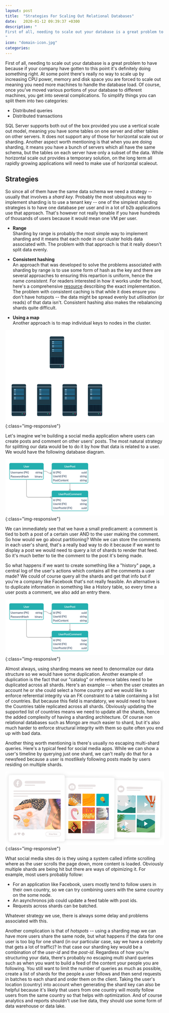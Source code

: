 ```yaml
---
layout: post
title:  "Strategies For Scaling Out Relational Databases"
date:   2020-01-12 09:39:37 +0300
description: "
First of all, needing to scale out your database is a great problem to have because if your company have gotten to this point it's definitely doing something right. At some point there's really no way to scale up by increasing CPU power, memory and disk space you are forced to scale out meaning you need more machines to handle the database load. Of course, once you've moved various portions of your database to different machines, you get into several complications.
"
icon: "domain-icon.jpg"
categories:
---
```

First of all, needing to scale out your database is a great problem to have because if your company have gotten to this point it's definitely doing something right. At some point there's really no way to scale up by increasing CPU power, memory and disk space you are forced to scale out meaning you need more machines to handle the database load. Of course, once you've moved various portions of your database to different machines, you get into several complications. To simplify things you can split them into two categories:

* Distributed queries
* Distributed transactions  

SQL Server supports both out of the box provided you use a vertical scale out model, meaning you have some tables on one server and other tables on other servers. It does not support any of those for horizontal scale out or sharding. Another aspect worth mentioning is that when you are doing sharding, it means you have a bunch of servers which all have the same schema, but the tables on each server have only a subset of the data. While horizontal scale out provides a temporary solution, on the long term all rapidly growing applications will need to make use of horizontal scaleout.

## Strategies
So since all of them have the same data schema we need a strategy -- usually that involves a *shard key*. Probably the most ubiquitous way to implement sharding is to use a tenant key -- one of the simplest sharding strategies is to have one database per user and in a lot of b2b applications use that approach. That's however not really tenable if you have hundreds of thousands of users because it would mean one VM per user. 

* **Range**<br/>
Sharding by range is probably the most simple way to implement sharding and it means that each node in our cluster holds data associated with. The problem with that approach is that it really doesn't split data evenly.
 
* **Consistent hashing**<br/>
An approach that was developed to solve the problems associated with sharding by range is to use some form of hash as the key and there are several approaches to ensuring this repartion is uniform, hence the name *consistent*. For readers interested in how it works under the hood, here's a comprehensive [resource]() describing the exact implementation. The problem with consistent caching is that while it does ensure you don't have hotspots -- the data might be spread evenly but *utliisation* (or reads) of that data isn't. Consistent hashing also makes the rebalancing shards quite difficult.

* **Using a map**<br/>
Another approach is to map individual keys to nodes in the cluster.

![shards](/images/scaling-sql/shards.png){:class="img-responsive"}

Let's imagine we're building a social media application where users can create posts and comment on other users' posts. The most natural strategy for splitting our data would be to do it by how that data is related to a user. We would have the following database diagram.

![diagram1](/images/scaling-sql/diagram1.png){:class="img-responsive"}

We can immediately see that we have a small predicament: a comment is tied to both a post of a certain user AND to the user making the comment. So how would we go about partitioning? While we can store the comments in each user's shard, that's a really bad way to do it because if we want to display a post we would need to query a lot of shards to render that feed. So it's much better to tie the comment to the post it's being made.

So what happens if we want to create something like a "history" page, a central log of the user's actions which contains all the comments a user made? We could of course query all the shards and get that info but if you're a company like Facebook that's not really feasible. An alternative is to duplicate information in something like a History table, so every time a user posts a comment, we also add an entry there.

![diagram2](/images/scaling-sql/diagram1.png){:class="img-responsive"}

Almost always, using sharding means we need to denormalize our data structure so we would have some duplication. Another example of duplication is the fact that our "catalog" or reference tables need to be duplicated across all shards. Here's an example -- when the user creates an account he or she could select a home country and we would like to enforce referential integrity via an FK constraint to a table containing a list of countries. But because this field is mandatory, we would need to have the Countries table replicated across all shards. Obviously updating the supported list of countries means we need to update all the shards, hence the added complexity of having a sharding architecture. Of course non relational databases such as Mongo are much easier to shard, but it's also much harder to enforce structural integrity with them so quite often you end up with bad data.

Another thing worth mentioning is there's usually no escaping  multi-shard queries. Here's a typical feed for social media apps. While we can show a user's timeline by querying just one shard, we can't really do that for a newsfeed because a user is mostlikely following posts made by users residing on multiple shards.

![image-title-here](/images/scaling-sql/feed.png){:class="img-responsive"}

What social media sites do is they using a system called infinte scrolling where as the user scrolls the page down, more content is loaded. Obviously multiple shards are being hit but there are ways of otpimizing it. For example, most users probably follow:

* For an application like Facebook, users mostly tend to follow users in their own country, so we can try combining users with the same country on the some node.
* An asynchronos job could update a feed table with post ids.
* Requests across shards can be batched.

Whatever strategy we use, there is always some delay and problems associated with this.

Another complication is that of *hotspots* -- using a sharding map we can have more users share the same node, but what happens if the data for one user is too big for one shard (in our particular case, say we have a celebrity that gets a lot of traffic)? In that case our sharding key would be a combination of the *user-id* and the *post-id*. Regardless of how you're structuring your data, there's probably no escaping multi shard queries such as when you want to build a feed of the content your people you are following. You still want to limit the number of queries as much as possible, create a list of shards for the people a user follows and then send requests in batches to each shard and order them on the client. Taking the user's location (country) into account when generating the shard key can also be helpful because it's likely that users from one country will mostly follow users from the same country so that helps with optimization. And of course analytics and reports shouldn't use live data, they should use some form of data warehouse or data lake.
